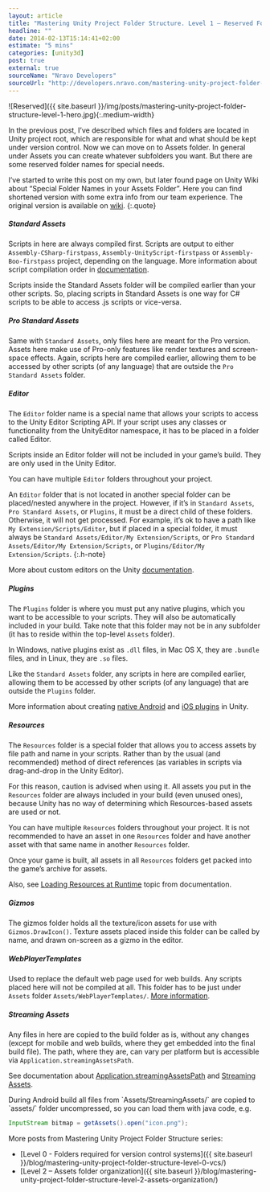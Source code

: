 ```yaml
---
layout: article
title: "Mastering Unity Project Folder Structure. Level 1 – Reserved Folders"
headline: ""
date: 2014-02-13T15:14:41+02:00
estimate: "5 mins"
categories: [unity3d]
post: true
external: true
sourceName: "Nravo Developers"
sourceUrl: "http://developers.nravo.com/mastering-unity-project-folder-structure-level-1-reserved-folders"
---
```


![Reserved]({{ site.baseurl }}/img/posts/mastering-unity-project-folder-structure-level-1-hero.jpg){:.medium-width}

In the previous post, I’ve described which files and folders are located in Unity project root, which are responsible for what and what should be kept under version control. Now we can move on to Assets folder. In general under Assets you can create whatever subfolders you want. But there are some reserved folder names for special needs.

I’ve started to write this post on my own, but later found page on Unity Wiki about “Special Folder Names in your Assets Folder”. Here you can find shortened version with some extra info from our team experience. The original version is available on [wiki](http://wiki.unity3d.com/index.php/Special_Folder_Names_in_your_Assets_Folder).
{:.quote}


##### Standard Assets

Scripts in here are always compiled first. Scripts are output to either `Assembly-CSharp-firstpass`, `Assembly-UnityScript-firstpass` or `Assembly-Boo-firstpass` project, depending on the language. More information about script compilation order in [documentation](http://docs.unity3d.com/Documentation/Manual/ScriptCompileOrderFolders.html).

Scripts inside the Standard Assets folder will be compiled earlier than your other scripts. So, placing scripts in Standard Assets is one way for C# scripts to be able to access .js scripts or vice-versa.


##### Pro Standard Assets

Same with `Standard Assets`, only files here are meant for the Pro version. Assets here make use of Pro-only features like render textures and screen-space effects. Again, scripts here are compiled earlier, allowing them to be accessed by other scripts (of any language) that are outside the `Pro Standard Assets` folder.


##### Editor

The `Editor` folder name is a special name that allows your scripts to access to the Unity Editor Scripting API. If your script uses any classes or functionality from the UnityEditor namespace, it has to be placed in a folder called Editor.

Scripts inside an Editor folder will not be included in your game’s build. They are only used in the Unity Editor.

You can have multiple `Editor` folders throughout your project.


An `Editor` folder that is not located in another special folder can be placed/nested anywhere in the project. However, if it’s in `Standard Assets`, `Pro Standard Assets`, or `Plugins`, it must be a direct child of these folders. Otherwise, it will not get processed. For example, it’s ok to have a path like `My Extension/Scripts/Editor`, but if placed in a special folder, it must always be `Standard Assets/Editor/My Extension/Scripts`, or `Pro Standard Assets/Editor/My Extension/Scripts`, or `Plugins/Editor/My Extension/Scripts`.
{:.h-note}

More about custom editors on the Unity [documentation](http://docs.unity3d.com/Documentation/Components/ExtendingTheEditor.html).


##### Plugins

The `Plugins` folder is where you must put any native plugins, which you want to be accessible to your scripts. They will also be automatically included in your build. Take note that this folder may not be in any subfolder (it has to reside within the top-level `Assets` folder).

In Windows, native plugins exist as `.dll` files, in Mac OS X, they are `.bundle` files, and in Linux, they are `.so` files.

Like the `Standard Assets` folder, any scripts in here are compiled earlier, allowing them to be accessed by other scripts (of any language) that are outside the `Plugins` folder.

More information about creating [native Android](http://docs.unity3d.com/Documentation/Manual/PluginsForAndroid.html) and [iOS plugins](http://docs.unity3d.com/Documentation/Manual/PluginsForIOS.html) in Unity.


##### Resources

The `Resources` folder is a special folder that allows you to access assets by file path and name in your scripts. Rather than by the usual (and recommended) method of direct references (as variables in scripts via drag-and-drop in the Unity Editor).

For this reason, caution is advised when using it. All assets you put in the `Resources` folder are always included in your build (even unused ones), because Unity has no way of determining which Resources-based assets are used or not.

You can have multiple `Resources` folders throughout your project. It is not recommended to have an asset in one `Resources` folder and have another asset with that same name in another `Resources` folder.

Once your game is built, all assets in all `Resources` folders get packed into the game’s archive for assets.

Also, see [Loading Resources at Runtime](http://docs.unity3d.com/Documentation/Manual/LoadingResourcesatRuntime.html) topic from documentation.


##### Gizmos

The gizmos folder holds all the texture/icon assets for use with `Gizmos.DrawIcon()`. Texture assets placed inside this folder can be called by name, and drawn on-screen as a gizmo in the editor.


##### WebPlayerTemplates

Used to replace the default web page used for web builds. Any scripts placed here will not be compiled at all. This folder has to be just under `Assets` folder `Assets/WebPlayerTemplates/`. [More information](http://docs.unity3d.com/Documentation/Manual/UsingWebPlayertemplates.html).


##### Streaming Assets

Any files in here are copied to the build folder as is, without any changes (except for mobile and web builds, where they get embedded into the final build file). The path, where they are, can vary per platform but is accessible via `Application.streamingAssetsPath`.

See documentation about [Application.streamingAssetsPath](http://docs.unity3d.com/Documentation/ScriptReference/Application-streamingAssetsPath.html) and [Streaming Assets](http://docs.unity3d.com/Documentation/Manual/StreamingAssets.html).

<div class="h-tip" markdown="1">
During Android build all files from `Assets/StreamingAssets/` are copied to `assets/` folder uncompressed, so you can load them with java code, e.g.

``` java
InputStream bitmap = getAssets().open("icon.png");
```
</div>

More posts from Mastering Unity Project Folder Structure series:


- [Level 0 - Folders required for version control systems]({{ site.baseurl }}/blog/mastering-unity-project-folder-structure-level-0-vcs/)
- [Level 2 – Assets folder organization]({{ site.baseurl }}/blog/mastering-unity-project-folder-structure-level-2-assets-organization/)
